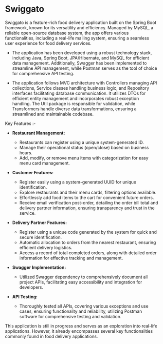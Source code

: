 # Swiggato

Swiggato is a feature-rich food delivery application built on the Spring Boot framework, known for its versatility and efficiency. Managed by MySQL, a reliable open-source database system, the app offers various functionalities, including a real-life mailing system, ensuring a seamless user experience for food delivery services.

*  The application has been developed using a robust technology stack, including Java, Spring Boot, JPA/Hibernate, and MySQL for efficient data management. Additionally, Swagger has been implemented to streamline API management, while Postman serves as the tool of choice for comprehensive API testing.

*  The application follows MVC architecture with Controllers managing API collections, Service classes handling business logic, and Repository interfaces facilitating database communication. It utilizes DTOs for efficient entity management and incorporates robust exception handling. The Util package is responsible for validation, while Transformers handle diverse data transformations, ensuring a streamlined and maintainable codebase.

Key Features :-
- **Restaurant Management:**
  - Restaurants can register using a unique system-generated ID.
  - Manage their operational status (open/close) based on business hours.
  - Add, modify, or remove menu items with categorization for easy menu card management.
    
- **Customer Features:**
  - Register easily using a system-generated UUID for unique identification.
  - Explore restaurants and their menu cards, filtering options available.
  - Effortlessly add food items to the cart for convenient future orders.
  - Receive email verification post-order, detailing the order bill total and delivery partner information, ensuring transparency and trust in the service.

- **Delivery Partner Features:**
  - Register using a unique code generated by the system for quick and secure identification.
  - Automatic allocation to orders from the nearest restaurant, ensuring efficient delivery logistics.
  - Access a record of total completed orders, along with detailed order information for effective tracking and management.

- **Swagger Implementation:**
  - Utilized Swagger dependency to comprehensively document all project APIs, facilitating easy accessibility and integration for developers.
 
- **API Testing:**
  - Thoroughly tested all APIs, covering various exceptions and use cases, ensuring functionality and reliability, utilizing Postman software for comprehensive testing and validation.

This application is still in progress and serves as an exploration into real-life applications. However, it already encompasses several key functionalities commonly found in food delivery applications.



